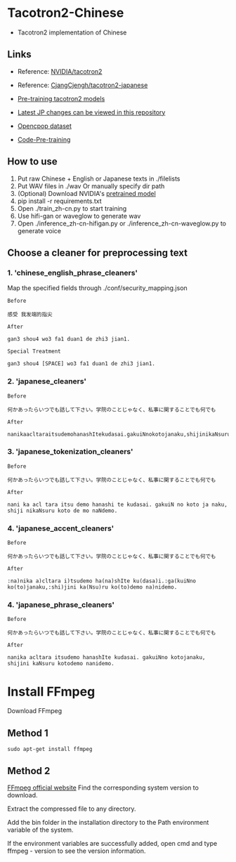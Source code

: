 # Tacotron2-Chinese

- Tacotron2 implementation of Chinese

## Links

- Reference: [NVIDIA/tacotron2](https://github.com/NVIDIA/tacotron2)

- Reference: [CjangCjengh/tacotron2-japanese](https://github.com/CjangCjengh/tacotron2-japanese)

- [Pre-training tacotron2 models](https://github.com/CjangCjengh/TTSModels)

- [Latest JP changes can be viewed in this repository](https://github.com/StarxSky/tacotron2-JP)

- [Opencpop dataset](https://wenet.org.cn/opencpop/)

- [Code-Pre-training](https://pan.baidu.com/s/13cl40S3YN4g9wMjd6vfpTA?pwd=hm7g)

## How to use

1. Put raw Chinese + English or Japanese texts in ./filelists
2. Put WAV files in ./wav Or manually specify dir path
3. (Optional) Download NVIDIA's [pretrained model](https://drive.google.com/file/d/1c5ZTuT7J08wLUoVZ2KkUs_VdZuJ86ZqA/view?usp=sharing)
4. pip install -r requirements.txt
5. Open ./train_zh-cn.py to start training
6. Use hifi-gan or waveglow to generate wav
7. Open ./inference_zh-cn-hifigan.py or ./inference_zh-cn-waveglow.py to generate voice

## Choose a cleaner for preprocessing text

### 1. 'chinese_english_phrase_cleaners'

Map the specified fields through ./conf/security_mapping.json

```
Before

感受 我发端的指尖

After

gan3 shou4 wo3 fa1 duan1 de zhi3 jian1.

Special Treatment

gan3 shou4 [SPACE] wo3 fa1 duan1 de zhi3 jian1.

```

### 2. 'japanese_cleaners'

```
Before

何かあったらいつでも話して下さい。学院のことじゃなく、私事に関することでも何でも

After

nanikaacltaraitsudemohanashItekudasai.gakuiNnokotojanaku,shijinikaNsurukotodemonanidemo.
```

### 3. 'japanese_tokenization_cleaners'

```
Before

何かあったらいつでも話して下さい。学院のことじゃなく、私事に関することでも何でも

After

nani ka acl tara itsu demo hanashi te kudasai. gakuiN no koto ja naku, shiji nikaNsuru koto de mo naNdemo.
```

### 4. 'japanese_accent_cleaners'

```
Before

何かあったらいつでも話して下さい。学院のことじゃなく、私事に関することでも何でも

After

:na)nika a)cltara i)tsudemo ha(na)shIte ku(dasa)i.:ga(kuiNno ko(to)janaku,:shi)jini ka(Nsu)ru ko(to)demo na)nidemo.
```

### 4. 'japanese_phrase_cleaners'
```
Before

何かあったらいつでも話して下さい。学院のことじゃなく、私事に関することでも何でも

After

nanika acltara itsudemo hanashIte kudasai. gakuiNno kotojanaku, shijini kaNsuru kotodemo nanidemo.
```
# Install FFmpeg

Download FFmpeg

## Method 1

```shell
sudo apt-get install ffmpeg
```

## Method 2

[FFmpeg official website](https://ffmpeg.org/) Find the corresponding system version to download.

Extract the compressed file to any directory.

Add the bin folder in the installation directory to the Path environment variable of the system.

If the environment variables are successfully added, open cmd and type ffmpeg - version to see the version information.